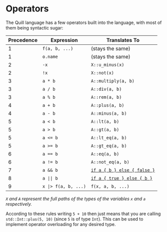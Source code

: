 
# Operators

The Quill language has a few operators built into the language, with most of them being syntactic sugar:

|Precedence|Expression|Translates To|
|-|-|-|
|1|`f(a, b, ...)`|(stays the same)|
|1|`o.name`|(stays the same)|
|2|`-x`|`X::u_minus(x)`|
|2|`!x`|`X::not(x)`|
|3|`a * b`|`A::multiply(a, b)`|
|3|`a / b`|`A::div(a, b)`|
|3|`a % b`|`A::rem(a, b)`|
|4|`a + b`|`A::plus(a, b)`|
|4|`a - b`|`A::minus(a, b)`|
|5|`a < b`|`A::lt(a, b)`|
|5|`a > b`|`A::gt(a, b)`|
|5|`a <= b`|`A::lt_eq(a, b)`|
|5|`a >= b`|`A::gt_eq(a, b)`|
|6|`a == b`|`A::eq(a, b)`|
|6|`a != b`|`A::not_eq(a, b)`|
|7|`a && b`|[`if a { b } else { false }`](control_flow.md)|
|8|`a \|\| b`|[`if a { true } else { b }`](control_flow.md)|
|9|`x \|> f(a, b, ...)`|`f(x, a, b, ...)`|

*`X` and `A` represent the full paths of the types of the variables `x` and `a` respectively.*

According to these rules writing `5 + 10` then just means that you are calling `std::Int::plus(5, 10)` (since `5` is of type `Int`). This can be used to implement operator overloading for any desired type.